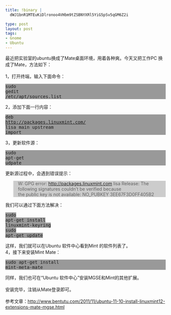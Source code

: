 ```yaml
--- 
title: !binary |
  dWJ1bnR1MTEuKiDlronoo4VHbm9tZSBNYXRl5YiG5pSv5qGM6Z2i

type: post
layout: post
tags: 
- Gnome
- Ubuntu
---
```

最近把实验室的ubuntu换成了Mate桌面环境，用着各种爽。今天又把工作PC 换成了Mate，方法如下：<br /><br />1，打开终端，输入下面命令：<br /><pre style="background-color: #999999;">sudo gedit /etc/apt/sources.list</pre>2，添加下面一行内容：<br /><pre style="background-color: #999999;">deb http://packages.linuxmint.com/ lisa main upstream import</pre>3，更新软件源：<br /><pre style="background-color: #999999;">sudo apt-get udpate</pre>更新源过程中，会遇到错误提示：<br /><blockquote style="background-color: #cccccc;">W: GPG error: http://packages.linuxmint.com lisa Release: The following signatures couldn’t be verified because<br />the public key is not available: NO_PUBKEY 3EE67F3D0FF405B2</blockquote>我们可以通过下面方法解决：<br /><pre><span style="background-color: #999999;">sudo apt-get install linuxmint-keyring</span><br /><span style="background-color: #999999;">sudo apt-get update</span><br /></pre>这样，我们就可以在Ubuntu 软件中心看到Mint 的软件列表了。<br />4，接下来安装Mint Mate：<br /><pre style="background-color: #999999;">sudo apt-get install mint-meta-mate</pre>同样，我们也可在“Ubuntu 软件中心”安装MGSE和Mint的其他扩展。<br /><br />安装完毕，注销从Mate登录即可。<br /><br />参考文章：<a href="http://www.bentutu.com/2011/11/ubuntu-11-10-install-linuxmint12-extensions-mate-mgse.html">http://www.bentutu.com/2011/11/ubuntu-11-10-install-linuxmint12-extensions-mate-mgse.html</a>
